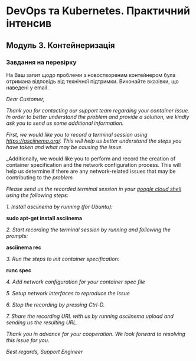 # DevOps та Kubernetes. Практичний інтенсив
## Модуль 3. Контейнеризація
### Завдання на перевірку


На Ваш запит щодо проблеми з новоствореним контейнером була отримана відповідь від технічної підтримки. Виконайте вказівки, що наведені у email.

_Dear Customer,_

_Thank you for contacting our support team regarding your container issue. In order to better understand the problem and provide a solution, we kindly ask you to send us some additional information._

_First, we would like you to record a terminal session using https://asciinema.org/. This will help us better understand the steps you have taken and what may be causing the issue._

_Additionally, we would like you to perform and record the creation of container specification and the network configuration process. This will help us determine if there are any network-related issues that may be contributing to the _problem._

_Please send us the recorded terminal session in your [google cloud shell](https://shell.cloud.google.com/) using the following steps:_

_1. Install asciinema by running (for Ubuntu):_

__sudo apt-get install asciinema__

_2. Start recording the terminal session by running and following the prompts:_

__asciinema rec__

_3. Run the steps to init container specification:_

__runc spec__

_4. Add network configuration for your container spec file_

_5. Setup network interfaces to reproduce the issue_

_6. Stop the recording by pressing Ctrl-D._

_7. Share the recording URL with us by running asciinema upload and sending us the resulting URL._

_Thank you in advance for your cooperation. We look forward to resolving this issue for you._

_Best regards,_
_Support Engineer_
